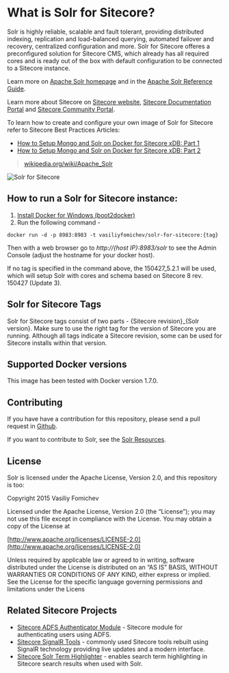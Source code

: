 What is Solr for Sitecore?
================
Solr is highly reliable, scalable and fault tolerant, providing distributed indexing, replication and load-balanced querying, automated failover and recovery, centralized configuration and more. Solr for Sitecore offeres a preconfigured solution for Sitecore CMS, which already has all required cores and is ready out of the box with default configuration to be connected to a Sitecore instance.

Learn more on [Apache Solr homepage](http://lucene.apache.org/solr/) and in the [Apache Solr Reference Guide](https://www.apache.org/dyn/closer.cgi/lucene/solr/ref-guide/).

Learn more about Sitecore on [Sitecore website](http://www.sitecore.net/), [Sitecore Documentation Portal](https://doc.sitecore.net/) and [Sitecore Community Portal](https://community.sitecore.net/).


To learn how to create and configure your own image of Solr for Sitecore refer to Sitecore Best Practices Articles: 

- [How to Setup Mongo and Solr on Docker for Sitecore xDB: Part 1](http://www.cmsbestpractices.com/how-to-setup-mongo-and-solr-on-docker-for-sitecore-xdb-part-one/)
- [How to Setup Mongo and Solr on Docker for Sitecore xDB: Part 2](http://www.cmsbestpractices.com/how-to-setup-mongo-and-solr-on-docker-for-sitecore-xdb-part-two/)



> [wikipedia.org/wiki/Apache_Solr](http://wikipedia.org/wiki/Apache_Solr)


![Solr for Sitecore](http://www.cmsbestpractices.com/wp-content/uploads/2015/07/solr-for-sitecore-logo.png)

How to run a Solr for Sitecore instance:
--------------------------------------------------

1. [Install Docker for Windows (boot2docker)](http://docs.docker.com/windows/step_one/)
2. Run the following command -

``` 
docker run -d -p 8983:8983 -t vasiliyfomichev/solr-for-sitecore:{tag}
```

Then with a web browser go to _http://{host IP}:8983/solr_ to see the Admin Console (adjust the hostname for your docker host).

If no tag is specified in the command above, the 150427_5.2.1 will be used, which will setup Solr with cores and schema based on Sitecore 8 rev. 150427 (Update 3).

Solr for Sitecore Tags
-----------------------------
Solr for Sitecore tags consist of two parts - {Sitecore revision}_{Solr version}. Make sure to use the right tag for the version of Sitecore you are running. Although all tags indicate a Sitecore revision, some can be used for Sitecore installs within that version.

Supported Docker versions
---------------------------------------
This image has been tested with Docker version 1.7.0.

Contributing
----------------------
If you have have a contribution for this repository, please send a pull request in [Github](https://github.com/vasiliyfomichev/solr-for-sitecore/pulls).

If you want to contribute to Solr, see the [Solr Resources](http://lucene.apache.org/solr/resources.html).

License
------------
Solr is licensed under the Apache License, Version 2.0, and this repository is too:

Copyright 2015 Vasiliy Fomichev

Licensed under the Apache License, Version 2.0 (the “License”); you may not use this file except in compliance with the License. You may obtain a copy of the License at

[http://www.apache.org/licenses/LICENSE-2.0](http://www.apache.org/licenses/LICENSE-2.0)


Unless required by applicable law or agreed to in writing, software distributed under the License is distributed on an “AS IS” BASIS, WITHOUT WARRANTIES OR CONDITIONS OF ANY KIND, either express or implied. See the License for the specific language governing permissions and limitations under the Licens

Related Sitecore Projects
--------------------------------

- [Sitecore ADFS Authenticator Module](https://github.com/vasiliyfomichev/Sitecore-ADFS-Authenticator-Module) - Sitecore module for authenticating users using ADFS.
- [Sitecore SignalR Tools](https://github.com/vasiliyfomichev/signalr-sitecore-tools) - commonly used Sitecore tools rebuilt using SignalR technology providing live updates and a modern interface.
- [Sitecore Solr Term Highlighter](https://github.com/vasiliyfomichev/Sitecore-Solr-Search-Term-Highlight) - enables search term highlighting in Sitecore search results when used with Solr.
